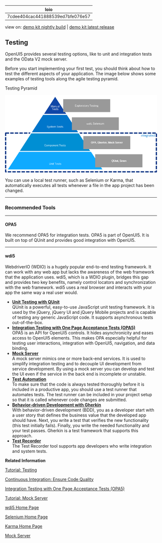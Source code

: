 <!-- loio7cdee404cac441888539ed7bfe076e57 -->

| loio |
| -----|
| 7cdee404cac441888539ed7bfe076e57 |

<div id="loio">

view on: [demo kit nightly build](https://openui5nightly.hana.ondemand.com/topic/7cdee404cac441888539ed7bfe076e57) | [demo kit latest release](https://sdk.openui5.org/topic/7cdee404cac441888539ed7bfe076e57)</div>

## Testing

OpenUI5 provides several testing options, like to unit and integration tests and the OData V2 mock server.

Before you start implementing your first test, you should think about how to test the different aspects of your application. The image below shows some examples of testing tools along the agile testing pyramid.

   
  
<a name="loio7cdee404cac441888539ed7bfe076e57__fig_u2g_t2y_2t"/>Testing Pyramid

 ![](images/loio88758c3b4ad94e9ca6508d106fe66972_LowRes.png "Testing Pyramid") 

You can use a local test runner, such as Selenium or Karma, that automatically executes all tests whenever a file in the app project has been changed.

***

<a name="loio7cdee404cac441888539ed7bfe076e57__section_ojr_rzb_qnb"/>

### Recommended Tools

***

#### OPA5

We recommend OPA5 for integration tests. OPA5 is part of OpenUI5. It is built on top of QUnit and provides good integration with OpenUI5.

***

#### wdi5

WebdriverIO \(WDIO\) is a hugely popular end-to-end testing framework. It can work with any web app but lacks the awareness of the web framework that the application uses. wdi5, which is a WDIO plugin, bridges this gap and provides two key benefits, namely control locators and synchronization with the web framework. wdi5 uses a real browser and interacts with your app the same way a real user would.

-   **[Unit Testing with QUnit](Unit_Testing_with_QUnit_09d145c.md "QUnit is a powerful, easy-to-use JavaScript unit testing framework. It is used by the
		jQuery, jQuery UI and jQuery Mobile projects and is capable of testing any generic
		JavaScript code. It supports asynchronous tests out-of-the-box.")**  
QUnit is a powerful, easy-to-use JavaScript unit testing framework. It is used by the jQuery, jQuery UI and jQuery Mobile projects and is capable of testing any generic JavaScript code. It supports asynchronous tests out-of-the-box.
-   **[Integration Testing with One Page Acceptance Tests \(OPA5\)](Integration_Testing_with_One_Page_Acceptance_Tests_OPA5_2696ab5.md "OPA5 is an API for OpenUI5
		controls. It hides asynchronicity and eases access to OpenUI5 elements. This makes OPA
		especially helpful for testing user interactions, integration with OpenUI5, navigation, and data
		binding.")**  
OPA5 is an API for OpenUI5 controls. It hides asynchronicity and eases access to OpenUI5 elements. This makes OPA especially helpful for testing user interactions, integration with OpenUI5, navigation, and data binding.
-   **[Mock Server](Mock_Server_69d3cbd.md "A mock server mimics one or more back-end services. It is used to simplify integration testing and to decouple UI development from service
		development. By using a mock server you can develop and test the UI even if the service in the back end is incomplete or unstable.")**  
A mock server mimics one or more back-end services. It is used to simplify integration testing and to decouple UI development from service development. By using a mock server you can develop and test the UI even if the service in the back end is incomplete or unstable.
-   **[Test Automation](Test_Automation_ae44824.md#loioae448243822448d8ba04b4784f4b09a0 "To make sure that the code is always tested thoroughly before it is included in a
		productive app, you should use a test runner that automates tests. The test runner can be
		included in your project setup so that it is called whenever code changes are
		submitted.")**  
To make sure that the code is always tested thoroughly before it is included in a productive app, you should use a test runner that automates tests. The test runner can be included in your project setup so that it is called whenever code changes are submitted.
-   **[Behavior-driven Development with Gherkin](Behavior_driven_Development_with_Gherkin_45ac9f1.md "With behavior-driven development (BDD), you as a developer start with a user story that defines the business value that the developed app should
		have. Next, you write a test that verifies the new functionality (this test initially fails). Finally, you write the needed functionality and your test
		passes. Gherkin is a test framework that supports this approach. ")**  
With behavior-driven development \(BDD\), you as a developer start with a user story that defines the business value that the developed app should have. Next, you write a test that verifies the new functionality \(this test initially fails\). Finally, you write the needed functionality and your test passes. Gherkin is a test framework that supports this approach.
-   **[Test Recorder](Test_Recorder_2535ef9.md "The Test Recorder tool supports app developers who write integration and system
		tests.")**  
The Test Recorder tool supports app developers who write integration and system tests.

**Related Information**  


[Tutorial: Testing](Testing_291c912.md "In this tutorial we will test application functionality with the testing tools that are delivered with OpenUI5. At different steps of this tutorial you will write tests using QUnit, OPA5, and the OData V2 mock server. Additionally, you will learn about testing strategies, Test Driven Development (TDD), and much more.")

[Continuous Integration: Ensure Code Quality](Continuous_Integration_Ensure_Code_Quality_fe7a158.md "This section describes the setup of a development project where multiple developers work together on the same code.")

[Integration Testing with One Page Acceptance Tests \(OPA5\)](Integration_Testing_with_One_Page_Acceptance_Tests_OPA5_2696ab5.md "OPA5 is an API for OpenUI5 controls. It hides asynchronicity and eases access to OpenUI5 elements. This makes OPA especially helpful for testing user interactions, integration with OpenUI5, navigation, and data binding.")

[Tutorial: Mock Server](OData_V2_Mock_Server_3a9728e.md "In this tutorial, we will explore some advanced features of the OData V2 mock server.")

[wdi5 Home Page](https://github.com/js-soft/wdi5)

[Selenium Home Page](http://docs.seleniumhq.org/)

[Karma Home Page](https://www.npmjs.com/package/karma)

[Mock Server](Mock_Server_69d3cbd.md "A mock server mimics one or more back-end services. It is used to simplify integration testing and to decouple UI development from service development. By using a mock server you can develop and test the UI even if the service in the back end is incomplete or unstable.")

